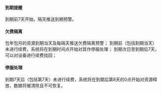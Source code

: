 #### 到期提醒
到期前7天开始，隔天推送到期预警。

#### 欠费隔离
包年包月的资源到期当天及每隔天推送欠费隔离预警；
到期前（包括到期当天）未进行续费，系统将在到期时间点开始对其作停服处理；
到期次日至到期后7天，可以对设备进行续费找回；

#### 停服处理
到期7天后（包括第7天）未进行续费，系统将在到期后第8天的0点开始对资源释放，数据将被清除且不可恢复。
